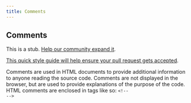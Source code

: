 ```yaml
---
title: Comments
---
```


## Comments

This is a stub. [Help our community expand it](https://github.com/freeCodeCamp/guide-articles/tree/master/articles/HTML/Elements/Comments/index.md).

[This quick style guide will help ensure your pull request gets accepted](https://github.com/freeCodeCamp/guide-articles/blob/master/README.md).

Comments are used in HTML documents to provide additional information to anyone reading the source code. Comments are not displayed in the browser, but are used to provide explanations of the purpose of the code. HTML comments are enclosed in tags like so: <code>&lt;!-- --&gt;</code>




